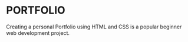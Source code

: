 # PORTFOLIO
Creating a personal Portfolio using HTML and CSS is a popular beginner web development project.
